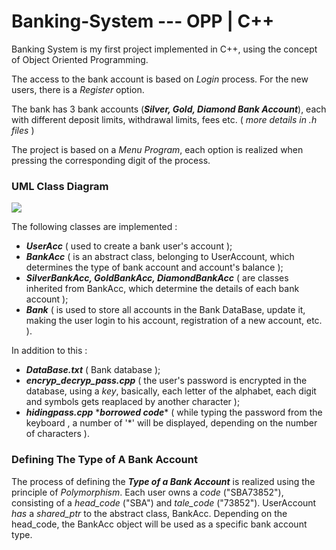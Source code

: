 # Banking-System --- OPP | C++

Banking System is my first project implemented in C++, using the concept of Object Oriented Programming.

The access to the bank account is based on *Login* process. For the new users, there is a *Register* option.

The bank has 3 bank accounts (***Silver, Gold, Diamond Bank Account***), each with different deposit limits, withdrawal limits, fees etc. ( *more details in .h files* )

The project is based on a *Menu Program*, each option is realized when pressing the corresponding digit of the process.



### UML Class Diagram
![](https://i.imgur.com/SRNJsQ8.png)



The following classes are implemented :
- ***UserAcc*** ( used to create a bank user's account );
- ***BankAcc*** ( is an abstract class, belonging to UserAccount, which determines the type of bank account and account's balance );
- ***SilverBankAcc, GoldBankAcc, DiamondBankAcc*** ( are classes inherited from BankAcc, which determine the details of each bank account );
- ***Bank*** ( is used to store all accounts in the Bank DataBase, update it, making the user login to his account, registration of a new account, etc. ).


In addition to this :
* ***DataBase.txt*** ( Bank database );
* ***encryp_decryp_pass.cpp*** ( the user's password is encrypted in the database, using a *key*, basically, each letter of the alphabet, each digit and symbols gets reaplaced by another character );
* ***hidingpass.cpp*** \****borrowed code***\* ( while typing the password from the keyboard , a number of \'\*' will be displayed, depending on the number of characters ).


### Defining The Type of A Bank Account
 The process of defining the ***Type of a Bank Account*** is realized using the principle of *Polymorphism*. Each user owns a *code* ("SBA73852"), consisting of a *head_code* ("SBA") and *tale_code* ("73852"). UserAccount *has* a *shared_ptr* to the abstract class, BankAcc. Depending on the head_code, the BankAcc object will be used as a specific bank account type.
